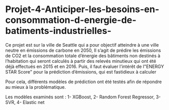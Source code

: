# Projet-4-Anticiper-les-besoins-en-consommation-d-energie-de-batiments-industrielles-
Ce projet est sur la ville de Seattle qui a pour objectif atteindre à une ville neutre en émissions de carbone en 2050,  Il s’agit de prédire les émissions de CO2 et la consommation totale d’énergie des bâtiments non destinés à l’habitation qui seront calculés à partir des relevés minutieux qui ont été déjà effectués en 2015 et en 2016.  Puis, il faut évaluer l’intérêt de l"ENERGY STAR Score" pour la prédiction d’émissions, qui est fastidieux à calculer

Pour cela, différents modèles de prédiction ont été testés afin de répondre au mieux à la problématique. 

Les modèles examinés sont : 1- XGBoost, 2- Random Forest Regressor, 3-  SVR, 4- Elastic net
